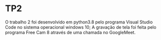 # TP2
O trabalho 2 foi desenvolvido em python3.8 pelo programa Visual Studio Code no sistema operacional windows 10;
A gravação de tela foi feita pelo programa Free Cam 8 através de uma chamada no GoogleMeet.
